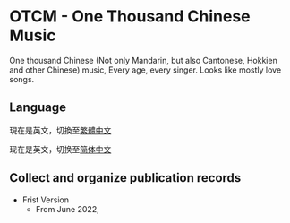 # OTCM - One Thousand Chinese Music
One thousand Chinese (Not only Mandarin, but also Cantonese, Hokkien and other Chinese) music, Every age, every singer. Looks like mostly love songs.

## Language
現在是英文，切換至[繁體中文](README-tc.md)

现在是英文，切换至[简体中文](README-sc.md)

## Collect and organize publication records
- Frist Version
  - From June 2022,
